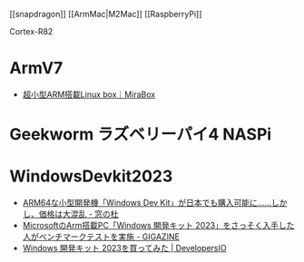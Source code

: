 [[snapdragon]] [[ArmMac|M2Mac]]
[[RaspberryPi]]

Cortex-R82

# ArmV7
- [超小型ARM搭載Linux box｜MiraBox](https://www.miniserver.jp/linenap/armlinux-boxmirabox.html)


# Geekworm ラズベリーパイ4 NASPi

# WindowsDevkit2023
- [ARM64な小型開発機「Windows Dev Kit」が日本でも購入可能に……しかし、価格は大混乱 - 窓の杜](https://forest.watch.impress.co.jp/docs/news/1450199.html)
- [MicrosoftのArm搭載PC「Windows 開発キット 2023」をさっそく入手した人がベンチマークテストを実施 - GIGAZINE](https://gigazine.net/news/20221104-testing-microsoft-windows-dev-kit-2023/)
- [Windows 開発キット 2023を買ってみた | DevelopersIO](https://dev.classmethod.jp/articles/try-windows-dev-kit-2023-project-volterra/)
